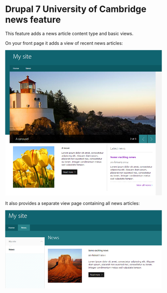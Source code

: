 Drupal 7 University of Cambridge news feature
=============================================

This feature adds a news article content type and basic views.

On your front page it adds a view of recent news articles:

![Front page](doc/front_page.png)

It also provides a separate view page containing all news articles:

![View page](doc/view_page.png)
